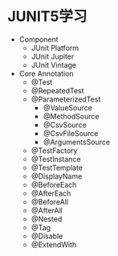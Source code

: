 # JUNIT5学习
- Component
  - JUnit Platform
  - JUnit Jupiter
  - JUnit Vintage
- Core Annotation
  - @Test
  - @RepeatedTest
  - @ParameterizedTest
    - @ValueSource
    - @MethodSource
    - @CsvSource
    - @CsvFileSource
    - @ArgumentsSource
  - @TestFactory
  - @TestInstance
  - @TestTemplate
  - @DisplayName
  - @BeforeEach
  - @AfterEach
  - @BeforeAll
  - @AfterAll
  - @Nested
  - @Tag
  - @Disable
  - @ExtendWith